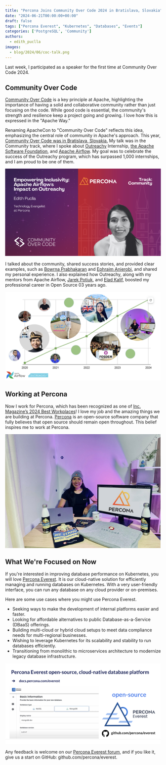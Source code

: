 ```yaml
---
title: "Percona Joins Community Over Code 2024 in Bratislava, Slovakia"
date: "2024-06-21T00:00:00+00:00"
draft: false
tags: ["Percona Everest", "Kubernetes", "Databases", "Events"]
categories: ['PostgreSQL', 'Community']
authors:
  - edith_puclla
images:
  - blog/2024/06/coc-talk.png
---
```


Last week, I participated as a speaker for the first time at Community Over Code 2024.

## Community Over Code

[Community Over Code](https://communityovercode.org/) is a key principle at Apache, highlighting the importance of having a solid and collaborative community rather than just focusing on the code. While good code is essential, the community's strength and resilience keep a project going and growing. I love how this is expressed in the "Apache Way."

Renaming ApacheCon to "Community Over Code" reflects this idea, emphasizing the central role of community in Apache's approach. This year, [Community Over Code was in Bratislava, Slovakia.](https://eu.communityovercode.org/)
My talk was in the Community track, where I spoke about [Outreachy](https://www.outreachy.org/) Internship, [the Apache Software Foundation](https://apache.org/), and [Apache Airflow](https://airflow.apache.org/). My goal was to celebrate the success of the Outreachy program, which has surpassed 1,000 internships, and I am proud to be one of them.

![Community Over Code Talk](blog/2024/06/coc-talk.png)

I talked about the community, shared success stories, and provided clear examples, such as [Bowrna Prabhakaran](https://www.linkedin.com/in/bowrna/) and [Ephraim Anierobi](https://www.linkedin.com/in/ephraimanierobi/), and shared my personal experience. I also explained how Outreachy, along with my mentors from Apache Airflow, [Jarek Potiuk](https://www.linkedin.com/in/jarekpotiuk/), and [Elad Kalif](https://www.linkedin.com/in/elad-kalif-811b4887/), boosted my professional career in Open Source 03 years ago.

![Community Over Code Slide](blog/2024/06/coc-community.png)

## Working at Percona

Now I work for Percona, which has been recognized as one of [Inc. Magazine’s 2024 Best Workplaces](https://www.inc.com/profile/percona)! I love my job and the amazing things we are building at Percona.
[Percona](https://www.percona.com/) is an open-source software company that fully believes that open source should remain open throughout. This belief inspires me to work at Percona.

![Work At Percona](blog/2024/06/coc-percona.png)

## What We're Focused on Now

If you're interested in improving database performance on Kubernetes, you will love [Percona Everest](https://docs.percona.com/everest/index.html). It is our cloud-native solution for efficiently managing and running databases on Kubernetes. With a very user-friendly interface, you can run any database on any cloud provider or on-premises.

Here are some use cases where you might use Percona Everest.

- Seeking ways to make the development of internal platforms easier and faster.
- Looking for affordable alternatives to public Database-as-a-Service (DBaaS) offerings.
- Building multi-cloud or hybrid cloud setups to meet data compliance needs for multi-regional businesses.
- Wishing to leverage Kubernetes for its scalability and stability to run databases efficiently.
- Transitioning from monolithic to microservices architecture to modernize legacy database infrastructure.

![Percona Everest](blog/2024/06/coc-percona-everest.png)

Any feedback is welcome on our [Percona Everest forum](https://forums.percona.com/c/percona-everest/81), and if you like it, give us a start on GitHub: github.com/percona/everest.
